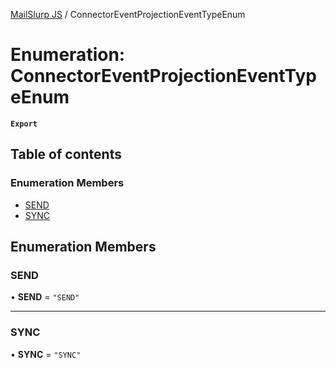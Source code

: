 [MailSlurp JS](../README.md) / ConnectorEventProjectionEventTypeEnum

# Enumeration: ConnectorEventProjectionEventTypeEnum

**`Export`**

## Table of contents

### Enumeration Members

- [SEND](ConnectorEventProjectionEventTypeEnum.md#send)
- [SYNC](ConnectorEventProjectionEventTypeEnum.md#sync)

## Enumeration Members

### SEND

• **SEND** = ``"SEND"``

___

### SYNC

• **SYNC** = ``"SYNC"``
